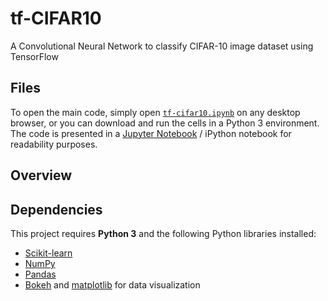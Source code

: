 # tf-CIFAR10

A Convolutional Neural Network to classify CIFAR-10 image dataset using TensorFlow

## Files

To open the main code, simply open [`tf-cifar10.ipynb`](https://github.com/adsasmita/tf-cifar10/blob/master/tf-cifar10.ipynb) on any desktop browser, or you can download and run the cells in a Python 3 environment. The code is presented in a [Jupyter Notebook](https://github.com/jupyter/notebook) / iPython notebook for readability purposes.


## Overview


## Dependencies

This project requires **Python 3** and the following Python libraries installed:

* [Scikit-learn](http://scikit-learn.org/stable/)
* [NumPy](http://www.numpy.org/)
* [Pandas](http://pandas.pydata.org/)
* [Bokeh](http://bokeh.pydata.org/en/latest/) and [matplotlib](http://matplotlib.org/) for data visualization



